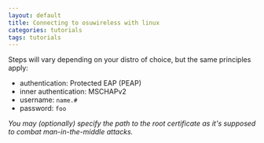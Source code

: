 ```yaml
---
layout: default
title: Connecting to osuwireless with linux
categories: tutorials
tags: tutorials
---
```


Steps will vary depending on your distro of choice, but the same principles apply:

*   authentication: Protected EAP (PEAP)
*   inner authentication: MSCHAPv2
*   username: `name.#`
*   password: `foo`

*You may (optionally) specify the path to the root certificate as it's supposed to combat man-in-the-middle attacks.*
